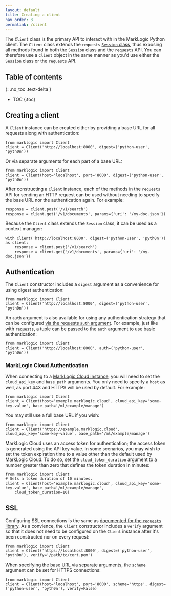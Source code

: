 ```yaml
---
layout: default
title: Creating a client
nav_order: 3
permalink: /client
---
```


The `Client` class is the primary API to interact with in the MarkLogic Python client. The
`Client` class extends the `requests` 
[`Session` class](https://docs.python-requests.org/en/latest/user/advanced/#session-objects), thus exposing all methods
found in both the `Session` class and the `requests` API. You can therefore use a `Client` object in the same manner 
as you'd use either the `Session` class or the `requests` API.

## Table of contents
{: .no_toc .text-delta }

- TOC
{:toc}

## Creating a client

A `Client` instance can be created either by providing a base URL for all requests along with authentication:

```
from marklogic import Client
client = Client('http://localhost:8000', digest=('python-user', 'pyth0n'))
```

Or via separate arguments for each part of a base URL:

```
from marklogic import Client
client = Client(host='localhost', port='8000', digest=('python-user', 'pyth0n'))
```

After constructing a `Client` instance, each of the methods in the `requests` API for sending an HTTP request can be 
used without needing to specify the base URL nor the authentication again. For example:

```
response = client.post('/v1/search')
response = client.get('/v1/documents', params={'uri': '/my-doc.json'})
```

Because the `Client` class extends the `Session` class, it can be used as a context manager:

```
with Client('http://localhost:8000', digest=('python-user', 'pyth0n')) as client:
    response = client.post('/v1/search')
    response = client.get('/v1/documents', params={'uri': '/my-doc.json'})
```

## Authentication

The `Client` constructor includes a `digest` argument as a convenience for using digest authentication:

```
from marklogic import Client
client = Client('http://localhost:8000', digest=('python-user', 'pyth0n'))
```

An `auth` argument is also available for using any authentication strategy that can be configured
[via the requests `auth` argument](https://requests.readthedocs.io/en/latest/user/advanced/#custom-authentication). For 
example, just like with `requests`, a tuple can be passed to the `auth` argument to use basic authentication:

```
from marklogic import Client
client = Client('http://localhost:8000', auth=('python-user', 'pyth0n'))
```

### MarkLogic Cloud Authentication

When connecting to a [MarkLogic Cloud instance](https://developer.marklogic.com/products/cloud/), you will need to set 
the `cloud_api_key` and `base_path` arguments. You only need to specify a `host` as well, as port 443 and HTTPS will be
used by default. For example:

```
from marklogic import Client
client = Client(host='example.marklogic.cloud', cloud_api_key='some-key-value', base_path='/ml/example/manage')
```

You may still use a full base URL if you wish:

```
from marklogic import Client
client = Client('https://example.marklogic.cloud', cloud_api_key='some-key-value', base_path='/ml/example/manage')
```

MarkLogic Cloud uses an access token for authentication; the access token is generated using the API key value. In some 
scenarios, you may wish to set the token expiration time to a value other than the default used by MarkLogic Cloud. To 
do so, set the `cloud_token_duration` argument to a number greater than zero that defines the token duration in 
minutes:

```
from marklogic import Client
# Sets a token duration of 10 minutes.
client = Client(host='example.marklogic.cloud', cloud_api_key='some-key-value', base_path='/ml/example/manage', 
    cloud_token_duration=10)
```

## SSL 

Configuring SSL connections is the same as 
[documented for the `requests` library](https://requests.readthedocs.io/en/latest/user/advanced/#ssl-cert-verification). 
As a convience, the `Client` constructor includes a `verify` argument so that it does not need to be configured on the 
`Client` instance after it's been constructed nor on every request:

```
from marklogic import Client
client = Client('https://localhost:8000', digest=('python-user', 'pyth0n'), verify='/path/to/cert.pem')
```

When specifying the base URL via separate arguments, the `scheme` argument can be set for HTTPS connections:

```
from marklogic import Client
client = Client(host='localhost', port='8000', scheme='https', digest=('python-user', 'pyth0n'), verify=False)
```
